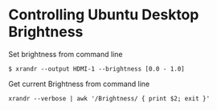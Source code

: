 # Controlling Ubuntu Desktop Brightness 

Set brightness from command line

``` console
$ xrandr --output HDMI-1 --brightness [0.0 - 1.0]
``` 

Get current Brightness from command line
``` console
xrandr --verbose | awk '/Brightness/ { print $2; exit }'
```